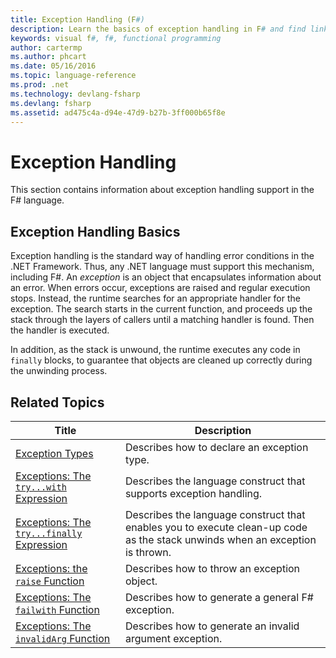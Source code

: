 ```yaml
---
title: Exception Handling (F#)
description: Learn the basics of exception handling in F# and find links to exception handling expressions and functions.
keywords: visual f#, f#, functional programming
author: cartermp
ms.author: phcart
ms.date: 05/16/2016
ms.topic: language-reference
ms.prod: .net
ms.technology: devlang-fsharp
ms.devlang: fsharp
ms.assetid: ad475c4a-d94e-47d9-b27b-3ff000b65f8e 
---
```


# Exception Handling

This section contains information about exception handling support in the F# language.


## Exception Handling Basics
Exception handling is the standard way of handling error conditions in the .NET Framework. Thus, any .NET language must support this mechanism, including F#. An *exception* is an object that encapsulates information about an error. When errors occur, exceptions are raised and regular execution stops. Instead, the runtime searches for an appropriate handler for the exception. The search starts in the current function, and proceeds up the stack through the layers of callers until a matching handler is found. Then the handler is executed.

In addition, as the stack is unwound, the runtime executes any code in `finally` blocks, to guarantee that objects are cleaned up correctly during the unwinding process.


## Related Topics


|                                    Title                                    |                                                         Description                                                          |
|-----------------------------------------------------------------------------|------------------------------------------------------------------------------------------------------------------------------|
|                    [Exception Types](exception-types.md)                    |                                         Describes how to declare an exception type.                                          |
|    [Exceptions: The `try...with` Expression](the-try-with-expression.md)    |                              Describes the language construct that supports exception handling.                              |
| [Exceptions: The `try...finally` Expression](the-try-finally-expression.md) | Describes the language construct that enables you to execute clean-up code as the stack unwinds when an exception is thrown. |
|          [Exceptions: the `raise` Function](the-raise-Function.md)          |                                         Describes how to throw an exception object.                                          |
|       [Exceptions: The `failwith` Function](the-failwith-function.md)       |                                      Describes how to generate a general F# exception.                                       |
|     [Exceptions: The `invalidArg` Function](the-invalidArg-function.md)     |                                   Describes how to generate an invalid argument exception.                                   |

